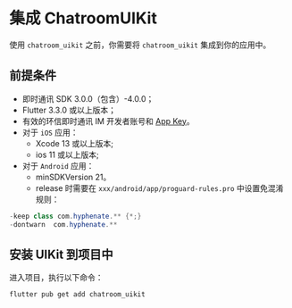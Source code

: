 # 集成 ChatroomUIKit

<Toc />

使用 `chatroom_uikit` 之前，你需要将 `chatroom_uikit` 集成到你的应用中。

## 前提条件

- 即时通讯 SDK 3.0.0（包含）-4.0.0；
- Flutter 3.3.0 或以上版本；
- 有效的环信即时通讯 IM 开发者账号和 [App Key](/product/enable_and_configure_IM.html#获取环信即时通讯-im-的信息)。
- 对于 `iOS` 应用：
  - Xcode 13 或以上版本;
  - ios 11 或以上版本;
- 对于 `Android` 应用：
  - minSDKVersion 21。
  - release 时需要在 `xxx/android/app/proguard-rules.pro` 中设置免混淆规则：

```java
-keep class com.hyphenate.** {*;}
-dontwarn  com.hyphenate.**
```

## 安装 UIKit 到项目中

进入项目，执行以下命令：

```sh
flutter pub get add chatroom_uikit
```

